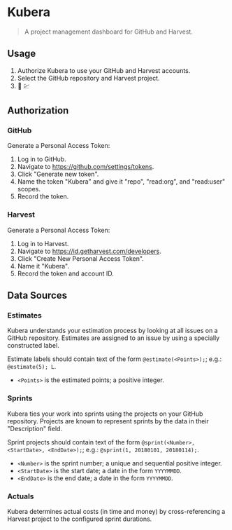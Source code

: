 # Kubera

> A project management dashboard for GitHub and Harvest.

## Usage

1. Authorize Kubera to use your GitHub and Harvest accounts.
2. Select the GitHub repository and Harvest project.
3. :money_with_wings: :chart:

## Authorization

### GitHub

Generate a Personal Access Token:

1. Log in to GitHub.
2. Navigate to https://github.com/settings/tokens.
3. Click "Generate new token".
4. Name the token "Kubera" and give it "repo", "read:org", and "read:user" scopes.
5. Record the token.

### Harvest

Generate a Personal Access Token:

1. Log in to Harvest.
2. Navigate to https://id.getharvest.com/developers.
3. Click "Create New Personal Access Token".
4. Name it "Kubera".
5. Record the token and account ID.

## Data Sources

### Estimates

Kubera understands your estimation process by looking at all issues on a GitHub repository. Estimates are assigned to an issue by using a specially constructed label.

Estimate labels should contain text of the form `@estimate(<Points>);`; e.g.: `@estimate(5); L`.

* `<Points>` is the estimated points; a positive integer.

### Sprints

Kubera ties your work into sprints using the projects on your GitHub repository. Projects are known to represent sprints by the data in their "Description" field.

Sprint projects should contain text of the form `@sprint(<Number>, <StartDate>, <EndDate>);`; e.g.: `@sprint(1, 20180101, 20180114);`.

* `<Number>` is the sprint number; a unique and sequential positive integer.
* `<StartDate>` is the start date; a date in the form `YYYYMMDD`.
* `<EndDate>` is the end date; a date in the form `YYYYMMDD`.

### Actuals

Kubera determines actual costs (in time and money) by cross-referencing a Harvest project to the configured sprint durations.
